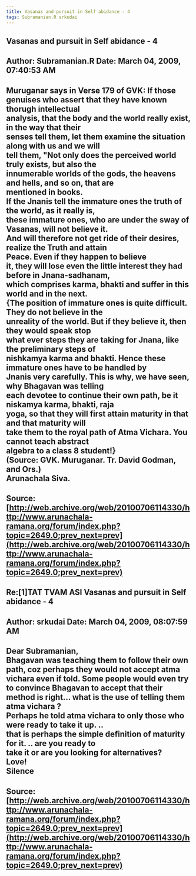 ```yaml
--- 
title: Vasanas and pursuit in Self abidance - 4   
tags: Subramanian.R srkudai  
---  
```

## Vasanas and pursuit in Self abidance - 4  
Author: Subramanian.R       Date: March 04, 2009, 07:40:53 AM  
---  
Muruganar says in Verse 179 of GVK: If those genuises who assert that they have known thorugh intellectual  
analysis, that the body and the world really exist, in the way that their  
senses tell them, let them examine the situation along with us and we will  
tell them, "Not only does the perceived world truly exists, but also the  
innumerable worlds of the gods, the heavens and hells, and so on, that are  
mentioned in books.   
If the Jnanis tell the immature ones the truth of the world, as it really is,  
these immature ones, who are under the sway of Vasanas, will not believe it.  
And will therefore not get ride of their desires, realize the Truth and attain  
Peace. Even if they happen to believe   
it, they will lose even the little interest they had before in Jnana-sadhanam,  
which comprises karma, bhakti and suffer in this world and in the next.   
{The position of immature ones is quite difficult. They do not believe in the  
unreality of the world. But if they believe it, then they would speak stop  
what ever steps they are taking for Jnana, like the preliminary steps of  
nishkamya karma and bhakti. Hence these immature ones have to be handled by  
Jnanis very carefully. This is why, we have seen, why Bhagavan was telling  
each devotee to continue their own path, be it niskamya karma, bhakti, raja  
yoga, so that they will first attain maturity in that and that maturity will  
take them to the royal path of Atma Vichara. You cannot teach abstract  
algebra to a class 8 student!}   
(Source: GVK. Muruganar. Tr. David Godman, and Ors.)   
Arunachala Siva.
 ---  
Source:[http://web.archive.org/web/20100706114330/http://www.arunachala-ramana.org/forum/index.php?topic=2649.0;prev_next=prev](http://web.archive.org/web/20100706114330/http://www.arunachala-ramana.org/forum/index.php?topic=2649.0;prev_next=prev)   
---  

## Re:[1]TAT TVAM ASI  Vasanas and pursuit in Self abidance - 4  
Author: srkudai             Date: March 04, 2009, 08:07:59 AM  
---  
Dear Subramanian,   
 Bhagavan was teaching them to follow their own path, coz perhaps they would not accept atma vichara even if told. Some people would even try to convince Bhagavan to accept that their method is right... what is the use of telling them atma vichara ?   
Perhaps he told atma vichara to only those who were ready to take it up. ..  
that is perhaps the simple definition of maturity for it. .. are you ready to  
take it or are you looking for alternatives?   
Love!   
Silence
 ---  
Source:[http://web.archive.org/web/20100706114330/http://www.arunachala-ramana.org/forum/index.php?topic=2649.0;prev_next=prev](http://web.archive.org/web/20100706114330/http://www.arunachala-ramana.org/forum/index.php?topic=2649.0;prev_next=prev)   
---  

